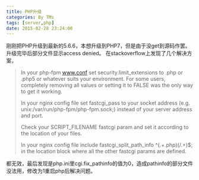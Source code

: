 ```yaml
---
title: PHP升级
categories: By TMs
tags: [server,php]
date: 2015-02-28 23:24:00
---
```


刚刚把PHP升级到最新的5.6.6，本想升级到PHP7，但是由于没get到源码作罢。
升级完毕后部分文件显示access denied。
在stackoverflow上发现了几个解决方案，

> In your php-fpm www.conf set security.limit_extensions to .php or
> .php5 or whatever suits your environment. For some users, completely
> removing all values or setting it to FALSE was the only way to get it
> working.
> 
> In your nginx config file set fastcgi_pass to your socket address
> (e.g. unix:/var/run/php-fpm/php-fpm.sock;) instead of your server
> address and port.
> 
> Check your SCRIPT_FILENAME fastcgi param and set it according to the
> location of your files.
> 
> In your nginx config file include fastcgi_split_path_info
> ^(.+\.php)(/.+)$; in the location block where all the other fastcgi
> params are defined.


都无效，最后发现是php.ini里cgi.fix_pathinfo的值为0，造成pathinfo的部分文件没法用，修改为1重启php后解决问题。
